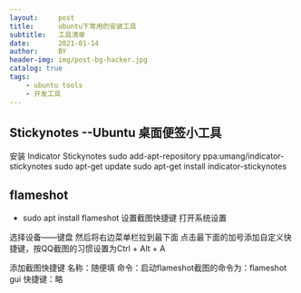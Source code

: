 ```yaml
---
layout:     post
title:      ubuntu下常用的安装工具
subtitle:   工具清单
date:       2021-01-14
author:     BY
header-img: img/post-bg-hacker.jpg
catalog: true
tags:
    - ubuntu tools
    - 开发工具
---
```



## Stickynotes --Ubuntu 桌面便签小工具

安装 Indicator Stickynotes
sudo add-apt-repository ppa:umang/indicator-stickynotes
sudo apt-get update 
sudo apt-get install indicator-stickynotes 

## flameshot

- sudo apt install flameshot
设置截图快捷键
打开系统设置

选择设备——键盘
然后将右边菜单栏拉到最下面
点击最下面的加号添加自定义快捷键，按QQ截图的习惯设置为Ctrl + Alt + A

添加截图快捷键
名称：随便填
命令：启动flameshot截图的命令为：flameshot gui
快捷键：略
